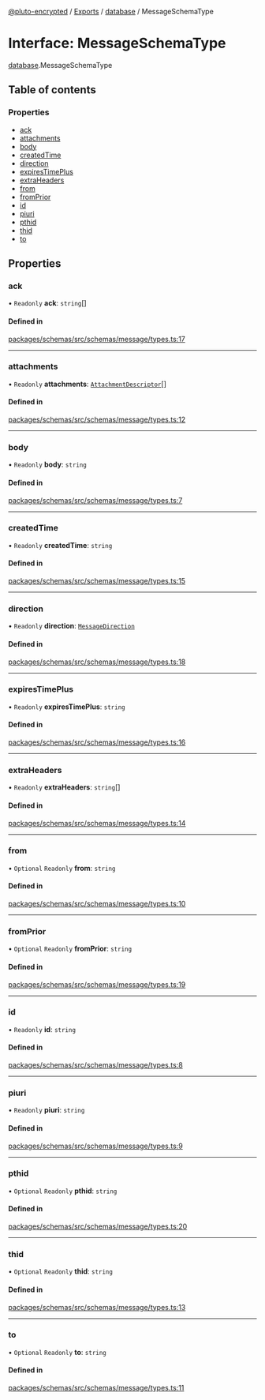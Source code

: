 [@pluto-encrypted](../README.md) / [Exports](../modules.md) / [database](../modules/database-1.md) / MessageSchemaType

# Interface: MessageSchemaType

[database](../modules/database-1.md).MessageSchemaType

## Table of contents

### Properties

- [ack](database-1.MessageSchemaType.md#ack)
- [attachments](database-1.MessageSchemaType.md#attachments)
- [body](database-1.MessageSchemaType.md#body)
- [createdTime](database-1.MessageSchemaType.md#createdtime)
- [direction](database-1.MessageSchemaType.md#direction)
- [expiresTimePlus](database-1.MessageSchemaType.md#expirestimeplus)
- [extraHeaders](database-1.MessageSchemaType.md#extraheaders)
- [from](database-1.MessageSchemaType.md#from)
- [fromPrior](database-1.MessageSchemaType.md#fromprior)
- [id](database-1.MessageSchemaType.md#id)
- [piuri](database-1.MessageSchemaType.md#piuri)
- [pthid](database-1.MessageSchemaType.md#pthid)
- [thid](database-1.MessageSchemaType.md#thid)
- [to](database-1.MessageSchemaType.md#to)

## Properties

### ack

• `Readonly` **ack**: `string`[]

#### Defined in

[packages/schemas/src/schemas/message/types.ts:17](https://github.com/atala-community-projects/pluto-encrypted/blob/771b3b2/packages/schemas/src/schemas/message/types.ts#L17)

___

### attachments

• `Readonly` **attachments**: [`AttachmentDescriptor`](../classes/database-1.WALLET_SDK_DOMAIN.AttachmentDescriptor.md)[]

#### Defined in

[packages/schemas/src/schemas/message/types.ts:12](https://github.com/atala-community-projects/pluto-encrypted/blob/771b3b2/packages/schemas/src/schemas/message/types.ts#L12)

___

### body

• `Readonly` **body**: `string`

#### Defined in

[packages/schemas/src/schemas/message/types.ts:7](https://github.com/atala-community-projects/pluto-encrypted/blob/771b3b2/packages/schemas/src/schemas/message/types.ts#L7)

___

### createdTime

• `Readonly` **createdTime**: `string`

#### Defined in

[packages/schemas/src/schemas/message/types.ts:15](https://github.com/atala-community-projects/pluto-encrypted/blob/771b3b2/packages/schemas/src/schemas/message/types.ts#L15)

___

### direction

• `Readonly` **direction**: [`MessageDirection`](../enums/database-1.WALLET_SDK_DOMAIN.MessageDirection.md)

#### Defined in

[packages/schemas/src/schemas/message/types.ts:18](https://github.com/atala-community-projects/pluto-encrypted/blob/771b3b2/packages/schemas/src/schemas/message/types.ts#L18)

___

### expiresTimePlus

• `Readonly` **expiresTimePlus**: `string`

#### Defined in

[packages/schemas/src/schemas/message/types.ts:16](https://github.com/atala-community-projects/pluto-encrypted/blob/771b3b2/packages/schemas/src/schemas/message/types.ts#L16)

___

### extraHeaders

• `Readonly` **extraHeaders**: `string`[]

#### Defined in

[packages/schemas/src/schemas/message/types.ts:14](https://github.com/atala-community-projects/pluto-encrypted/blob/771b3b2/packages/schemas/src/schemas/message/types.ts#L14)

___

### from

• `Optional` `Readonly` **from**: `string`

#### Defined in

[packages/schemas/src/schemas/message/types.ts:10](https://github.com/atala-community-projects/pluto-encrypted/blob/771b3b2/packages/schemas/src/schemas/message/types.ts#L10)

___

### fromPrior

• `Optional` `Readonly` **fromPrior**: `string`

#### Defined in

[packages/schemas/src/schemas/message/types.ts:19](https://github.com/atala-community-projects/pluto-encrypted/blob/771b3b2/packages/schemas/src/schemas/message/types.ts#L19)

___

### id

• `Readonly` **id**: `string`

#### Defined in

[packages/schemas/src/schemas/message/types.ts:8](https://github.com/atala-community-projects/pluto-encrypted/blob/771b3b2/packages/schemas/src/schemas/message/types.ts#L8)

___

### piuri

• `Readonly` **piuri**: `string`

#### Defined in

[packages/schemas/src/schemas/message/types.ts:9](https://github.com/atala-community-projects/pluto-encrypted/blob/771b3b2/packages/schemas/src/schemas/message/types.ts#L9)

___

### pthid

• `Optional` `Readonly` **pthid**: `string`

#### Defined in

[packages/schemas/src/schemas/message/types.ts:20](https://github.com/atala-community-projects/pluto-encrypted/blob/771b3b2/packages/schemas/src/schemas/message/types.ts#L20)

___

### thid

• `Optional` `Readonly` **thid**: `string`

#### Defined in

[packages/schemas/src/schemas/message/types.ts:13](https://github.com/atala-community-projects/pluto-encrypted/blob/771b3b2/packages/schemas/src/schemas/message/types.ts#L13)

___

### to

• `Optional` `Readonly` **to**: `string`

#### Defined in

[packages/schemas/src/schemas/message/types.ts:11](https://github.com/atala-community-projects/pluto-encrypted/blob/771b3b2/packages/schemas/src/schemas/message/types.ts#L11)
